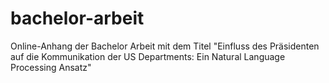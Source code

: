 # bachelor-arbeit
Online-Anhang der Bachelor Arbeit mit dem Titel "Einfluss des Präsidenten auf die Kommunikation der US Departments: Ein Natural Language Processing Ansatz"
